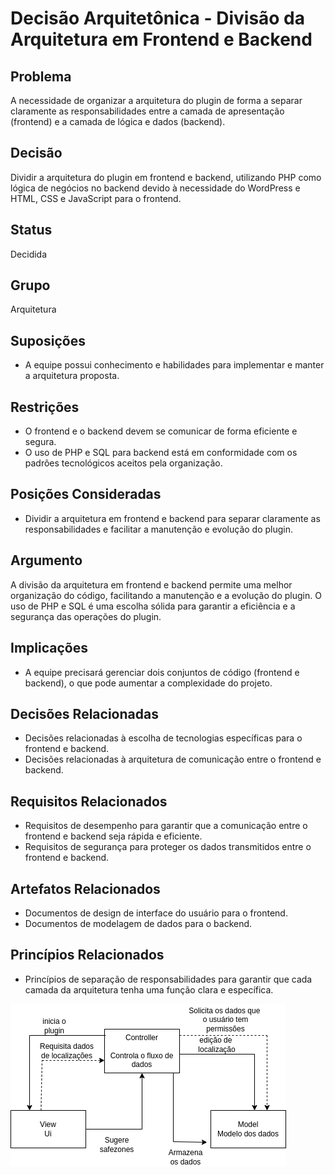 # Decisão Arquitetônica - Divisão da Arquitetura em Frontend e Backend

## Problema
A necessidade de organizar a arquitetura do plugin de forma a separar claramente as responsabilidades entre a camada de apresentação (frontend) e a camada de lógica e dados (backend).

## Decisão
Dividir a arquitetura do plugin em frontend e backend, utilizando PHP como lógica de negócios no backend devido à necessidade do WordPress e HTML, CSS e JavaScript para o frontend.

## Status
Decidida

## Grupo
Arquitetura

## Suposições
- A equipe possui conhecimento e habilidades para implementar e manter a arquitetura proposta.

## Restrições
- O frontend e o backend devem se comunicar de forma eficiente e segura.
- O uso de PHP e SQL para backend está em conformidade com os padrões tecnológicos aceitos pela organização.

## Posições Consideradas
- Dividir a arquitetura em frontend e backend para separar claramente as responsabilidades e facilitar a manutenção e evolução do plugin.

## Argumento
A divisão da arquitetura em frontend e backend permite uma melhor organização do código, facilitando a manutenção e a evolução do plugin. O uso de PHP e SQL é uma escolha sólida para garantir a eficiência e a segurança das operações do plugin.

## Implicações
- A equipe precisará gerenciar dois conjuntos de código (frontend e backend), o que pode aumentar a complexidade do projeto.

## Decisões Relacionadas
- Decisões relacionadas à escolha de tecnologias específicas para o frontend e backend.
- Decisões relacionadas à arquitetura de comunicação entre o frontend e backend.

## Requisitos Relacionados
- Requisitos de desempenho para garantir que a comunicação entre o frontend e backend seja rápida e eficiente.
- Requisitos de segurança para proteger os dados transmitidos entre o frontend e backend.

## Artefatos Relacionados
- Documentos de design de interface do usuário para o frontend.
- Documentos de modelagem de dados para o backend.

## Princípios Relacionados
- Princípios de separação de responsabilidades para garantir que cada camada da arquitetura tenha uma função clara e específica.

![Arquitetura](./assets/images/Architecture.png)